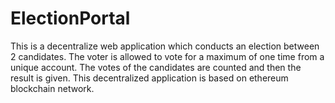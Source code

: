 # ElectionPortal
This is a decentralize web application which conducts an election between 2 candidates. The voter is allowed to vote for a maximum of one time from a unique account. The votes of the candidates are counted and then the result is given. This decentralized application is based on ethereum blockchain network.
